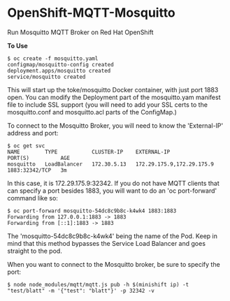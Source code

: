 # OpenShift-MQTT-Mosquitto
Run Mosquitto MQTT Broker on Red Hat OpenShift

__To Use__

	$ oc create -f mosquitto.yaml
	configmap/mosquitto-config created
	deployment.apps/mosquitto created
	service/mosquitto created

This will start up the toke/mosquitto Docker container, with just port 1883 open. You can modify the Deployment part of the mosquitto.yam manifest file to include SSL support (you will need to add your SSL certs to the mosquitto.conf and mosquitto.acl parts of the ConfigMap.)

To connect to the Mosquitto Broker, you will need to know the 'External-IP' address and port:

	$ oc get svc
	NAME        TYPE           CLUSTER-IP    EXTERNAL-IP                 PORT(S)          AGE
	mosquitto   LoadBalancer   172.30.5.13   172.29.175.9,172.29.175.9   1883:32342/TCP   3m

In this case, it is 172.29.175.9:32342. If you do not have MQTT clients that can specify a port besides 1883, you will want to do an 'oc port-forward' command like so:

	$ oc port-forward mosquitto-54dc8c9b8c-k4wk4 1883:1883
	Forwarding from 127.0.0.1:1883 -> 1883
	Forwarding from [::1]:1883 -> 1883

The 'mosquitto-54dc8c9b8c-k4wk4' being the name of the Pod.  Keep in mind that this method bypasses the Service Load Balancer and goes straight to the pod.

When you want to connect to the Mosquitto broker, be sure to specify the port:

	$ node node_modules/mqtt/mqtt.js pub -h $(minishift ip) -t "test/blatt" -m '{"test": "blatt"}' -p 32342 -v


